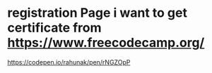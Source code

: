 # registration Page i want to get certificate from https://www.freecodecamp.org/
https://codepen.io/rahunak/pen/rNGZOpP
